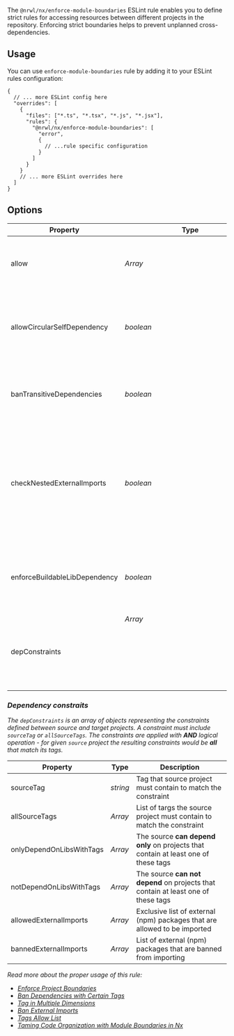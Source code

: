 The `@nrwl/nx/enforce-module-boundaries` ESLint rule enables you to define strict rules for accessing resources between different projects in the repository. Enforcing strict boundaries helps to prevent unplanned cross-dependencies.

## Usage

You can use `enforce-module-boundaries` rule by adding it to your ESLint rules configuration:

```jsonc
{
  // ... more ESLint config here
  "overrides": [
    {
      "files": ["*.ts", "*.tsx", "*.js", "*.jsx"],
      "rules": {
        "@nrwl/nx/enforce-module-boundaries": [
          "error",
          {
            // ...rule specific configuration
          }
        ]
      }
    }
    // ... more ESLint overrides here
  ]
}
```

## Options

| Property                      | Type            | Default | Description                                                                                                                                                |
| ----------------------------- | --------------- | ------- | ---------------------------------------------------------------------------------------------------------------------------------------------------------- |
| allow                         | _Array<string>_ | _[]_    | List of imports that should be allowed without any checks                                                                                                  |
| allowCircularSelfDependency   | _boolean_       | _false_ | Disable check for self circular dependency when project imports from itself via alias path                                                                 |
| banTransitiveDependencies     | _boolean_       | _false_ | Ban import of dependencies that were not specified in the root or project's `package.json`                                                                 |
| checkNestedExternalImports    | _boolean_       | _false_ | Enable to enforce the check for banned external imports in the nested packages. Check [Dependency constraits](#dependency-constraits) for more information |
| enforceBuildableLibDependency | _boolean_       | _false_ | Enable to restrict the buildable libs from importing non-buildable libraries                                                                               |
| depConstraints                | _Array<object>_ | _[]_    | List of dependency constraints between projects                                                                                                            |

### Dependency constraits

The `depConstraints` is an array of objects representing the constraints defined between source and target projects. A constraint must include `sourceTag` or `allSourceTags`. The constraints are applied with **AND** logical operation - for given `source` project the resulting constraints would be **all** that match its tags.

| Property                 | Type            | Description                                                                        |
| ------------------------ | --------------- | ---------------------------------------------------------------------------------- |
| sourceTag                | _string_        | Tag that source project must contain to match the constraint                       |
| allSourceTags            | _Array<string>_ | List of targs the source project must contain to match the constraint              |
| onlyDependOnLibsWithTags | _Array<string>_ | The source **can depend only** on projects that contain at least one of these tags |
| notDependOnLibsWithTags  | _Array<string>_ | The source **can not depend** on projects that contain at least one of these tags  |
| allowedExternalImports   | _Array<string>_ | Exclusive list of external (npm) packages that are allowed to be imported          |
| bannedExternalImports    | _Array<string>_ | List of external (npm) packages that are banned from importing                     |

Read more about the proper usage of this rule:

- [Enforce Project Boundaries](/core-features/enforce-project-boundaries)
- [Ban Dependencies with Certain Tags](/recipes/other/ban-dependencies-with-tags)
- [Tag in Multiple Dimensions](/recipes/other/tag-multiple-dimensions)
- [Ban External Imports](/recipes/other/ban-external-imports)
- [Tags Allow List](/recipes/other/tags-allow-list)
- [Taming Code Organization with Module Boundaries in Nx](https://blog.nrwl.io/mastering-the-project-boundaries-in-nx-f095852f5bf4)

